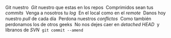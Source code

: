 Git nuestro  
*Git* nuestro que estas en los repos  
Comprimidos sean tus *commits*  
Venga a nosotros tu *log*  
En el local como en el *remote*  
Danos hoy nuestro *pull* de cada día  
Perdona nuestros *conﬂictos*  
Como también perdonamos los de otros geeks  
No nos dejes caer en *detached HEAD*  
y líbranos de *SVN*  
`git commit --amend`
